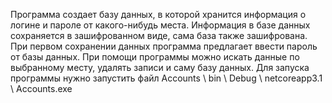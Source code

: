 Программа создает базу данных, в которой хранится информация о логине и пароле от какого-нибудь места. Информация в базе данных сохраняется в зашифрованном виде, сама база также зашифрована. При первом сохранении данных программа предлагает ввести пароль от базы данных.  При помощи программы можно искать данные по выбранному месту, удалять записи и саму базу данных.
Для запуска программы нужно запустить файл Accounts \ bin \ Debug \ netcoreapp3.1 \ Accounts.exe
